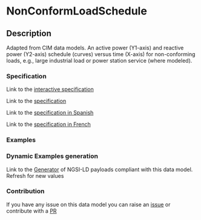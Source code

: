 # NonConformLoadSchedule

## Description 

Adapted from CIM data models. An active power (Y1-axis) and reactive power (Y2-axis) schedule (curves) versus time (X-axis) for non-conforming loads, e.g., large industrial load or power station service (where modeled).
### Specification

Link to the [interactive specification](https://swagger.lab.fiware.org/?url=https://smart-data-models.github.io/dataModel.EnergyCIM/NonConformLoadSchedule/swagger.yaml)

Link to the [specification](https://smart-data-models.github.io/dataModel.EnergyCIM/NonConformLoadSchedule/doc/spec.md)

Link to the [specification in Spanish](https://smart-data-models.github.io/dataModel.EnergyCIM/NonConformLoadSchedule/doc/spec_ES.md)

Link to the [specification in French](https://smart-data-models.github.io/dataModel.EnergyCIM/NonConformLoadSchedule/doc/spec_FR.md)
### Examples
### Dynamic Examples generation

Link to the [Generator](https://smartdatamodels.org/extra/ngsi-ld_generator_v0.91.php?schemaUrl=https://raw.githubusercontent.com/smart-data-models/dataModel.EnergyCIM/master/NonConformLoadSchedule/schema.json&email=info@smartdatamodels.org) of NGSI-LD payloads compliant with this data model. Refresh for new values
### Contribution

 If you have any issue on this data model you can raise an [issue](https://github.com/smart-data-models/dataModel.EnergyCIM/issues)  or contribute with a [PR](https://github.com/smart-data-models/dataModel.EnergyCIM/pulls)